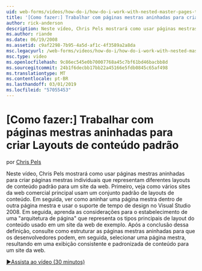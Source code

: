 ```yaml
---
uid: web-forms/videos/how-do-i/how-do-i-work-with-nested-master-pages-to-create-standard-content-layouts
title: '[Como fazer:] Trabalhar com páginas mestras aninhadas para criar Layouts de conteúdo padrão | Microsoft Docs'
author: rick-anderson
description: Neste vídeo, Chris Pels mostrará como usar páginas mestras aninhadas para criar páginas mestras individuais que representam diferentes layouts de conteúdo padrão para um w...
ms.author: riande
ms.date: 06/19/2008
ms.assetid: c9af2298-7b95-4a5d-af1c-4f3589a2a8da
msc.legacyurl: /web-forms/videos/how-do-i/how-do-i-work-with-nested-master-pages-to-create-standard-content-layouts
msc.type: video
ms.openlocfilehash: 9c86ec545e0b70007768a45c7bf61bd46bacbb8d
ms.sourcegitcommit: 24b1f6decbb17bb22a45166e5fdb0845c65af498
ms.translationtype: MT
ms.contentlocale: pt-BR
ms.lasthandoff: 03/01/2019
ms.locfileid: "57055453"
---
```

<a name="how-do-i-work-with-nested-master-pages-to-create-standard-content-layouts"></a>[Como fazer:] Trabalhar com páginas mestras aninhadas para criar Layouts de conteúdo padrão
====================
por [Chris Pels](https://twitter.com/chrispels)

Neste vídeo, Chris Pels mostrará como usar páginas mestras aninhadas para criar páginas mestras individuais que representam diferentes layouts de conteúdo padrão para um site da web. Primeiro, veja como vários sites da web comercial principal usam um conjunto padrão de layouts de conteúdo. Em seguida, ver como aninhar uma página mestra dentro de outra página mestra e usar o suporte de tempo de design no Visual Studio 2008. Em seguida, aprenda as considerações para o estabelecimento de uma "arquitetura de página" que representa os tipos principais de layout do conteúdo usado em um site da web de exemplo. Após a conclusão dessa definição, consulte como estruturar as páginas mestras aninhadas para que os desenvolvedores podem, em seguida, selecionar uma página mestra, resultando em uma exibição consistente e padronizada de conteúdo para um site da web.

[&#9654;Assista ao vídeo (30 minutos)](https://channel9.msdn.com/Blogs/ASP-NET-Site-Videos/how-do-i-work-with-nested-master-pages-to-create-standard-content-layouts)
